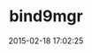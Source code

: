 ---
layout: post
title:  "bind9mgr"
repo:   "madbox/bind9mgr"
date:   2015-02-18 17:02:25
gemurl: https://github.com/madbox/bind9mgr
---